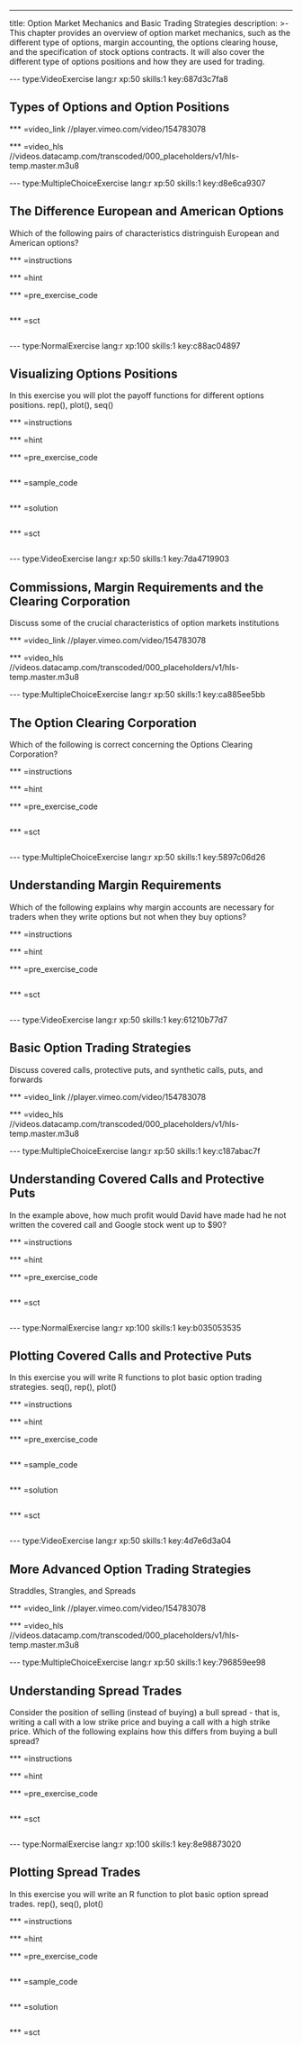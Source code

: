 ---
title: Option Market Mechanics and Basic Trading Strategies
description: >-
  This chapter provides an overview of option market mechanics, such as the
  different type of options, margin accounting, the options clearing house, and
  the specification of stock options contracts. It will also cover the different
  type of options positions and how they are used for trading.

--- type:VideoExercise lang:r xp:50 skills:1 key:687d3c7fa8
## Types of Options and Option Positions



*** =video_link
//player.vimeo.com/video/154783078

*** =video_hls
//videos.datacamp.com/transcoded/000_placeholders/v1/hls-temp.master.m3u8

--- type:MultipleChoiceExercise lang:r xp:50 skills:1 key:d8e6ca9307
## The Difference European and American Options

Which of the following pairs of characteristics distringuish European and American options?

*** =instructions

*** =hint

*** =pre_exercise_code
```{r}

```

*** =sct
```{r}

```

--- type:NormalExercise lang:r xp:100 skills:1 key:c88ac04897
## Visualizing Options Positions

In this exercise you will plot the payoff functions for different options positions. rep(), plot(), seq()

*** =instructions

*** =hint

*** =pre_exercise_code
```{r}

```

*** =sample_code
```{r}

```

*** =solution
```{r}

```

*** =sct
```{r}

```

--- type:VideoExercise lang:r xp:50 skills:1 key:7da4719903
## Commissions, Margin Requirements and the Clearing Corporation

Discuss some of the crucial characteristics of option markets institutions

*** =video_link
//player.vimeo.com/video/154783078

*** =video_hls
//videos.datacamp.com/transcoded/000_placeholders/v1/hls-temp.master.m3u8

--- type:MultipleChoiceExercise lang:r xp:50 skills:1 key:ca885ee5bb
## The Option Clearing Corporation

Which of the following is correct concerning the Options Clearing Corporation?

*** =instructions

*** =hint

*** =pre_exercise_code
```{r}

```

*** =sct
```{r}

```

--- type:MultipleChoiceExercise lang:r xp:50 skills:1 key:5897c06d26
## Understanding Margin Requirements

Which of the following explains why margin accounts are necessary for traders when they write options but not when they buy options?

*** =instructions

*** =hint

*** =pre_exercise_code
```{r}

```

*** =sct
```{r}

```

--- type:VideoExercise lang:r xp:50 skills:1 key:61210b77d7
## Basic Option Trading Strategies

Discuss covered calls, protective puts, and synthetic calls, puts, and forwards

*** =video_link
//player.vimeo.com/video/154783078

*** =video_hls
//videos.datacamp.com/transcoded/000_placeholders/v1/hls-temp.master.m3u8

--- type:MultipleChoiceExercise lang:r xp:50 skills:1 key:c187abac7f
## Understanding Covered Calls and Protective Puts

In the example above, how much profit would David have made had he not written the covered call and Google stock went up to $90?

*** =instructions

*** =hint

*** =pre_exercise_code
```{r}

```

*** =sct
```{r}

```

--- type:NormalExercise lang:r xp:100 skills:1 key:b035053535
## Plotting Covered Calls and Protective Puts

In this exercise you will write R functions to plot basic option trading strategies. seq(), rep(), plot()

*** =instructions

*** =hint

*** =pre_exercise_code
```{r}

```

*** =sample_code
```{r}

```

*** =solution
```{r}

```

*** =sct
```{r}

```

--- type:VideoExercise lang:r xp:50 skills:1 key:4d7e6d3a04
## More Advanced Option Trading Strategies

Straddles, Strangles, and Spreads

*** =video_link
//player.vimeo.com/video/154783078

*** =video_hls
//videos.datacamp.com/transcoded/000_placeholders/v1/hls-temp.master.m3u8

--- type:MultipleChoiceExercise lang:r xp:50 skills:1 key:796859ee98
## Understanding Spread Trades

Consider the position of selling (instead of buying) a bull spread - that is, writing a call with a low strike price and buying a call with a high strike price. Which of the following explains how this differs from buying a bull spread?

*** =instructions

*** =hint

*** =pre_exercise_code
```{r}

```

*** =sct
```{r}

```

--- type:NormalExercise lang:r xp:100 skills:1 key:8e98873020
## Plotting Spread Trades

In this exercise you will write an R function to plot basic option spread trades. rep(), seq(), plot()

*** =instructions

*** =hint

*** =pre_exercise_code
```{r}

```

*** =sample_code
```{r}

```

*** =solution
```{r}

```

*** =sct
```{r}

```
